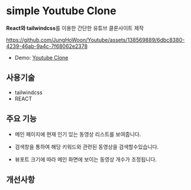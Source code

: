 # simple Youtube Clone

**React와 tailwindcss**를 이용한 간단한 유튜브 클론사이트 제작


https://github.com/JungHoWoon/Youtube/assets/138569889/6dbc8380-4239-46ab-9a4c-7f68062e2378


- Demo: [Youtube Clone](https://magenta-halva-6e7aa4.netlify.app)

## 사용기술

- tailwindcss
- REACT

## 주요 기능

- 메인 페이지에 현재 인기 있는 동영상 리스트를 보여줍니다.

- 검색창을 통하여 해당 키워드와 관련된 동영상을 검색할수있습니다.

- 뷰포트 크기에 따라 메인 화면에 보이는 동영상 개수가 조정됩니다.


## 개선사항
